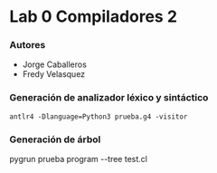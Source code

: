 # Lab 0 Compiladores 2

### Autores

- Jorge Caballeros
- Fredy Velasquez

### Generación de analizador léxico y sintáctico
`antlr4 -Dlanguage=Python3 prueba.g4 -visitor`

### Generación de árbol
pygrun prueba program --tree test.cl
